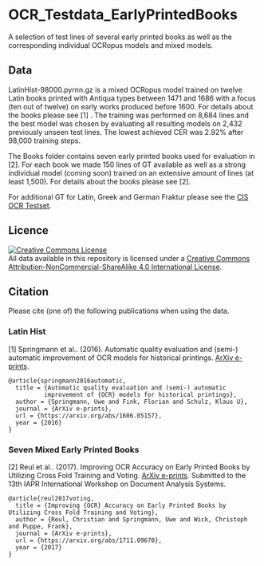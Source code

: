 # OCR_Testdata_EarlyPrintedBooks
A selection of test lines of several early printed books as well as the corresponding individual OCRopus models and mixed models.

## Data
LatinHist-98000.pyrnn.gz is a mixed OCRopus model trained on twelve Latin books printed with Antiqua types between 1471 and 1686 with a focus (ten out of twelve) on early works produced before 1600. For details about the books please see [1] . The training was performed on 8,684 lines and the best model was chosen by evaluating all resulting models on 2,432 previously unseen test lines. The lowest achieved CER was 2.92% after 98,000 training steps.

The Books folder contains seven early printed books used for evaluation in [2]. For each book we made 150 lines of GT available as well as a strong individual model (coming soon) trained on an extensive amount of lines (at least 1,500). For details about the books please see [2].

For additional GT for Latin, Greek and German Fraktur please see the [CIS OCR Testset](https://github.com/cisocrgroup/Resources/tree/master/ocrtestset).

## Licence
<a rel="license" href="http://creativecommons.org/licenses/by-nc-sa/4.0/">
<img alt="Creative Commons License" style="border-width:0" src="https://i.creativecommons.org/l/by-nc-sa/4.0/88x31.png" />
</a><br />All data available in this repository is licensed under a <a rel="license" href="http://creativecommons.org/licenses/by-nc-sa/4.0/">
Creative Commons Attribution-NonCommercial-ShareAlike 4.0 International License</a>.

## Citation
Please cite (one of) the following publications when using the data.

### Latin Hist
[1] Springmann et al.. (2016). Automatic quality evaluation and (semi-) 
automatic improvement of OCR models for historical printings. 
[ArXiv e-prints](https://arxiv.org/abs/1606.05157).

```
@article{springmann2016automatic,
  title = {Automatic quality evaluation and (semi-) automatic
		  improvement of {OCR} models for historical printings},
  author = {Springmann, Uwe and Fink, Florian and Schulz, Klaus U},
  journal = {ArXiv e-prints},
  url = {https://arxiv.org/abs/1606.05157},
  year = {2016}
}
```

### Seven Mixed Early Printed Books
[2] Reul et al.. (2017). Improving OCR Accuracy on Early Printed Books by Utilizing Cross Fold Training and Voting. 
[ArXiv e-prints](https://arxiv.org/abs/1711.09670). Submitted to the 13th IAPR International Workshop on Document Analysis Systems.

```
@article{reul2017voting,
  title = {Improving {OCR} Accuracy on Early Printed Books by Utilizing Cross Fold Training and Voting},
  author = {Reul, Christian and Springmann, Uwe and Wick, Christoph and Puppe, Frank},
  journal = {ArXiv e-prints},
  url = {https://arxiv.org/abs/1711.09670},
  year = {2017}
}
```
